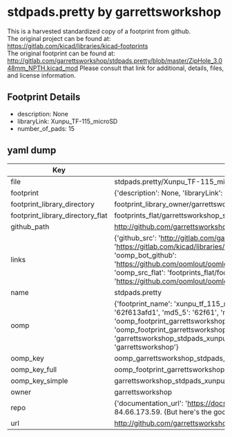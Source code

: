 # stdpads.pretty by garrettsworkshop  
This is a harvested standardized copy of a footprint from github.  
The original project can be found at:  
https://gitlab.com/kicad/libraries/kicad-footprints  
The original footprint can be found at:
http://gitlab.com/garrettsworkshop/stdpads.pretty/blob/master/ZipHole_3.048mm_NPTH.kicad_mod
Please consult that link for additional, details, files, and license information.  
## Footprint Details
* description: None  
* libraryLink: Xunpu_TF-115_microSD  
* number_of_pads: 15  
## yaml dump  
| Key | Value |  
| --- | --- |  
| file | stdpads.pretty/Xunpu_TF-115_microSD.kicad_mod |  
| footprint | {'description': None, 'libraryLink': 'Xunpu_TF-115_microSD', 'number_of_pads': 15} |  
| footprint_library_directory | footprint_library_owner/garrettsworkshop_stdpads.pretty |  
| footprint_library_directory_flat | footprints_flat/garrettsworkshop_stdpads_xunpu_tf_115_microsd/working |  
| github_path | http://github.com/garrettsworkshop/stdpads.pretty/blob/master/Xunpu_TF-115_microSD.kicad_mod |  
| links | {'github_src': 'http://gitlab.com/garrettsworkshop/stdpads.pretty/blob/master/ZipHole_3.048mm_NPTH.kicad_mod', 'github_src_repo': 'https://gitlab.com/kicad/libraries/kicad-footprints', 'oomp_bot': 'footprints/garrettsworkshop_stdpads_xunpu_tf_115_microsd/working', 'oomp_bot_github': 'https://github.com/oomlout/oomlout_oomp_footprint_bot/tree/main/footprints/garrettsworkshop_stdpads_xunpu_tf_115_microsd/working', 'oomp_src_flat': 'footprints_flat/footprints_flat/garrettsworkshop_stdpads_xunpu_tf_115_microsd/working', 'oomp_src_flat_github': 'https://github.com/oomlout/oomlout_oomp_footprint_src/tree/main/footprints_flat/garrettsworkshop_stdpads_xunpu_tf_115_microsd/working'} |  
| name | stdpads.pretty |  
| oomp | {'footprint_name': 'xunpu_tf_115_microsd', 'library_name': 'stdpads', 'md5': '62f613afd1227e09f9aa8ab8aa6764c6', 'md5_10': '62f613afd1', 'md5_5': '62f61', 'md5_6': '62f613', 'oomp_key': 'oomp_garrettsworkshop_stdpads_xunpu_tf_115_microsd', 'oomp_key_extra': 'oomp_footprint_garrettsworkshop_stdpads_xunpu_tf_115_microsd', 'oomp_key_full': 'oomp_footprint_garrettsworkshop_stdpads_xunpu_tf_115_microsd_62f613', 'oomp_key_simple': 'garrettsworkshop_stdpads_xunpu_tf_115_microsd', 'original_filename': 'stdpads.pretty/Xunpu_TF-115_microSD.kicad_mod', 'owner_name': 'garrettsworkshop'} |  
| oomp_key | oomp_garrettsworkshop_stdpads_xunpu_tf_115_microsd |  
| oomp_key_full | oomp_footprint_garrettsworkshop_stdpads_xunpu_tf_115_microsd |  
| oomp_key_simple | garrettsworkshop_stdpads_xunpu_tf_115_microsd |  
| owner | garrettsworkshop |  
| repo | {'documentation_url': 'https://docs.github.com/rest/overview/resources-in-the-rest-api#rate-limiting', 'message': "API rate limit exceeded for 84.66.173.59. (But here's the good news: Authenticated requests get a higher rate limit. Check out the documentation for more details.)"} |  
| url | http://github.com/garrettsworkshop/stdpads.pretty |  

